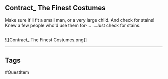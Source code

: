 ## Contract_ The Finest Costumes
Make sure it'll fit a small man, or a very large child.
And check for stains! Knew a few people who'd use them for-...
...Just check for stains.
## 
![[Contract_ The Finest Costumes.png]]

---
## Tags
#QuestItem